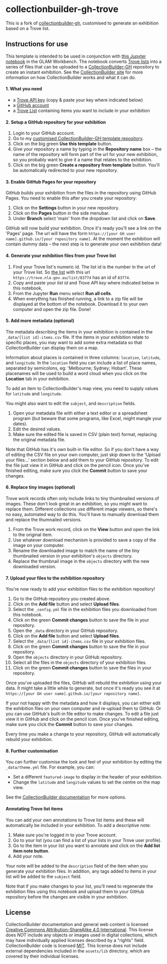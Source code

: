 # collectionbuilder-gh-trove

This is a fork of [collectionbuilder-gh](https://github.com/CollectionBuilder/collectionbuilder-gh), customised to generate an exhibition based on a Trove list.

## Instructions for use

This template is intended to be used in conjunction with [this Jupyter notebook](http://glam-workbench.net/trove-lists/#convert-a-trove-list-into-a-collectionbuilder-exhibition) in the GLAM Workbench. The notebook converts [Trove lists](https://trove.nla.gov.au/help/become-voluntrove/lists) into a series of files that can be uploaded to a [CollectionBuilder-GH](https://github.com/CollectionBuilder/collectionbuilder-gh) repository to create an instant exhibition. See the [CollectionBuilder site](https://collectionbuilder.github.io/) for more information on how CollectionBuilder works and what it can do.

#### 1. What you need

* a [Trove API key](https://trove.nla.gov.au/about/create-something/using-api#getting-an-api-key) (copy & paste your key where indicated below)
* a [GitHub account](https://github.com/signup)
* a [Trove List](https://trove.nla.gov.au/help/become-voluntrove/lists) containing items you want to include in your exhibition

#### 2. Setup a GitHub repository for your exhibition

1. Login to your GitHub account.
2. Go to my [customised CollectionBuilder-GH template repository](https://github.com/wragge/collectionbuilder-gh-trove).
3. Click on the big green **Use this template** button.
4. Give your repository a name by typing in the **Repository name** box – the name of the repository will form part of the url for your new exhibition, so you probably want to give it a name that relates to the exhibition.
5. Click on the big green **Create a repository from template** button. You'll be automatically redirected to your new repository.

#### 3. Enable GitHub Pages for your repository

GitHub builds your exhibition from the files in the repository using GitHub Pages. You need to enable this after you create your repository:

1. Click on the **Settings** button in your new repository.
2. Click on the **Pages** button in the side menubar.
3. Under **Branch** select 'main' from the dropdown list and click on **Save**.

GitHub will now build your exhibition. Once it's ready you'll see a link on the 'Pages' page. The url will have the form `https://[your GH user name].github.io/[your repository name]`. At the moment the exhibition will contain dummy data – the next step is to generate your own exhibition data! 

#### 4. Generate your exhibition files from your Trove list

1. Find your Trove list's numeric id. The list id is the number in the url of your Trove list. So [the list](https://trove.nla.gov.au/list/83774) with this url `https://trove.nla.gov.au/list/83774` has an id of `83774`.
2. Copy and paste your *list id* and *Trove API key* where indicated below in this notebook,
3. From the Jupyter **Run** menu select **Run all cells**.
4. When everything has finished running, a link to a zip file will be displayed at the bottom of the notebook. Download it to your own computer and open the zip file. Done!

#### 5. Add more metadata (optional)

The metadata describing the items in your exhibition is contained in the `_data/[list id]-items.csv` file. If the items in your exhibition relate to specific places, you may want to add some extra metadata so that CollectionBuilder can display them on a map.

Information about places is contained in three columns: `location`, `latitude`, and `longitude`. In the `location` field you can include a list of place names, separated by semicolons, eg: 'Melbourne; Sydney; Hobart'. These placenames will be used to build a word cloud when you click on the **Location** tab in your exhibition. 

To add an item to CollectionBuilder's map view, you need to supply values for `latitude` and `longitude`.

You might also want to edit the `subject`, and `description` fields.

1. Open your metadata file with either a text editor or a spreadsheet program (but beware that some programs, like Excel, might mangle your dates).
2. Edit the desired values.
3. Make sure the edited file is saved in CSV (plain text) format, replacing the original metadata file.

Note that GitHub has it's own built-in file editor. So if you don't have a way of editing the CSV file on your own computer, just skip down to the 'Upload your files...' section below and add them to your GitHub repository. To edit the file just view it in GitHub and click on the pencil icon. Once you've finished editing, make sure you click the **Commit** button to save your changes.

#### 6. Replace tiny images (optional)

Trove work records often only include links to tiny thumbnailed versions of images. These don't look great in an exhibition, so you might want to replace them. Different collections use different image viewers, so there's no easy, automated way to do this. You'll have to manually download them and replace the thumnailed versions.

1. From the Trove work record, click on the **View** button and open the link to the original item.
2. Use whatever download mechanism is provided to save a copy of the image on your computer.
3. Rename the downloaded image to match the name of the tiny thumbnailed version in your exhibition's `objects` directory.
4. Replace the thumbnail image in the `objects` directory with the new downloaded version.

#### 7. Upload your files to the exhibition repository

You're now ready to add your exhibition files to the exhibition repository!

1. Go to the GitHub repository you created above.
2. Click on the **Add file** button and select **Upload files**.
3. Select the `_config.yml` file in the exhibition files you downloaded from this notebook.
4. Click on the green **Commit changes** button to save the file in your repository.
5. Open the `_data` directory in your GitHub repository.
6. Click on the **Add file** button and select **Upload files**.
7. Select the `_data/[list id]-items.csv` file in your exhibition files.
8. Click on the green **Commit changes** button to save the file in your repository.
9. Open the `objects` directory in your GitHub repository.
10. Select all the files in the `objects` directory of your exhibition files.
11. Click on the green **Commit changes** button to save the files in your repository.

Once you've uploaded the files, GitHub will rebuild the exhibition using your data. It might take a little while to generate, but once it's ready you see it at `https://[your GH user name].github.io/[your repository name]`.

If your not happy with the metadata and how it displays, you can either edit the exhibition files on your own computer and re-upload them to GitHub. Or you can use GitHub's built-in file editor to make changes. To edit a file just view it in GitHub and click on the pencil icon. Once you've finished editing, make sure you click the **Commit** button to save your changes.

Every time you make a change to your repository, GitHub will automatically rebuild your exhibition.

#### 8. Further customisation

You can further customise the look and feel of your exhibition by editing the `_data/theme.yml` file. For example, you can:

* Set a different `featured-image` to display in the header of your exhibition.
* Change the `latitude` and `longitude` values to set the centre on the map view.

See the [CollectionBuilder documentation](https://collectionbuilder.github.io/cb-docs/docs/theme/) for more options.


#### Annotating Trove list items

You can add your own annotations to Trove list items and these will automatically be included in your exhibition. To add a descriptive note:

1. Make sure you're logged in to your Trove account.
2. Go to your list (you can find a list of your lists in your Trove user profile).
3. Go to the item in your list you want to annotate and click on the **Add list item note button**.
4. Add your note.

Your note will be added to the `description` field of the item when you generate your exhibition files. In addition, any tags added to items in your list will be added to the `subject` field.

Note that if you make changes to your list, you'll need to regenerate the exhibition files using this notebook and upload them to your GitHub repository before the changes are visible in your exhibition.

## License

CollectionBuilder documentation and general web content is licensed [Creative Commons Attribution-ShareAlike 4.0 International](http://creativecommons.org/licenses/by-sa/4.0/). 
This license does *NOT* include any objects or images used in digital collections, which may have individually applied licenses described by a "rights" field.
CollectionBuilder code is licensed [MIT](https://github.com/CollectionBuilder/collectionbuilder-gh/blob/main/LICENSE). 
This license does not include external dependencies included in the `assets/lib` directory, which are covered by their individual licenses.
